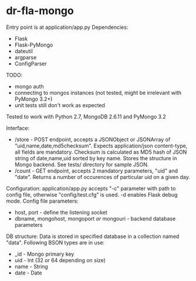 # dr-fla-mongo

Entry point is at application/app.py
Dependencies:
- Flask
- Flask-PyMongo
- dateutil
- argparse
- ConfigParser

TODO:
- mongo auth
- connecting to mongos instances (not tested, might be irrelevant with PyMongo 3.2+)
- unit tests still don't work as expected

Tested to work with Python 2.7, MongoDB 2.6.11 and PyMongo 3.2

Interface:
* /store - POST endpoint, accepts a JSONObject or JSONArray of "uid,name,date,md5checksum". Expects application/json content-type, all fields are mandatory. Checksum is calculated as MD5 hash of JSON string of date,name,uid sorted by key name. Stores the structure in Mongo backend. See tests/ directory for sample JSON.
* /count - GET endpoint, accepts 2 mandatory parameters, "uid" and "date". Returns a number of occurences of particular uid on a given day.

Configuration:
application/app.py accepts "-c" parameter with path to config file, otherwise "config/test.cfg" is used. -d enables Flask debug mode.
Config file parameters:
* host, port - define the listening socket
* dbname, mongohost, mongoport *or* mongouri - backend database parameters

DB structure:
Data is stored in specified database in a collection named "data". Following BSON types are in use:
* _id - Mongo primary key
* uid - Int (32 or 64 depending on size)
* name - String
* date - Date
